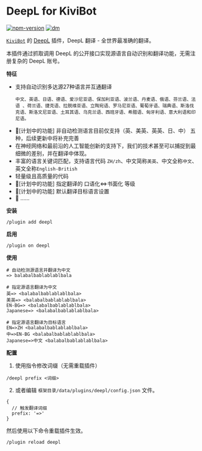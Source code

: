 # DeepL for KiviBot

[![npm-version](https://img.shields.io/npm/v/kivibot-plugin-deepl?color=006494&label=kivibot-plugin-deepl&style=flat-square)](https://npm.im/kivibot-plugin-deepl)
[![dm](https://shields.io/npm/dm/kivibot-plugin-deepl?color=006494&style=flat-square)](https://npm.im/kivibot-plugin-deepl)

[`KiviBot`](https://beta.kivibot.com) 的 [DeepL](https://www.deepl.com/) 插件，DeepL 翻译 - 全世界最准确的翻译。

本插件通过抓取调用 DeepL 的公开接口实现源语言自动识别和翻译功能，无需注册复杂的 DeepL 账号。

**特征**

+ 支持自动识别多达源27种语言并互通翻译
    ```
    中文、英语、日语、德语、爱沙尼亚语、保加利亚语、波兰语、丹麦语、俄语、芬兰语、法语 、荷兰语、捷克语、拉脱维亚语、立陶宛语、罗马尼亚语、葡萄牙语、瑞典语、斯洛伐克语、斯洛文尼亚语、土耳其语、乌克兰语、西班牙语、希腊语、匈牙利语、意大利语和印尼语。
    ```
+ 🚧[计划中的功能] 非自动检测语言目前仅支持（英、美英、英英、日、中） 五种，后续更新中将补充完善
+ 在神经网络和最前沿的人工智能创新的支持下，我们的技术甚至可以捕捉到最细微的差别，并在翻译中体现。
+ 丰富的语言关键词匹配，支持语言代码 ```ZH/zh```、中文简称```美英```、中文全称```中文```、英文全称```English-British```
+ 轻量级且高质量的代码
+ 🚧[计划中的功能] 指定翻译的 口语化<=>书面化 等级
+ 🚧[计划中的功能] 默认翻译目标语言设置
+ 🚧 ......

**安装**

```shell
/plugin add deepl
```

**启用**

```shell
/plugin on deepl
```

**使用**

```
# 自动检测源语言并翻译为中文
=> balabalbablablablbala

# 指定源语言翻译为中文
英=> <balabalbablablablbala>
美英=> <balabalbablablablbala>
EN-BG=> <balabalbablablablbala>
Japanese=> <balabalbablablablbala>

# 指定源语言翻译为目标语言
EN=>ZH <balabalbablablablbala>
中=>EN-BG <balabalbablablablbala>
Japanese=>中文 <balabalbablablablbala>
```

**配置**

1. 使用指令修改词缀（无需重载插件）
```
/deepl prefix <词缀>
```

2. 或者编辑 `框架目录/data/plugins/deepl/config.json` 文件。

```jsonc
{
  // 触发翻译词缀
  prefix: '=>'
}
```

然后使用以下命令重载插件生效。

```shell
/plugin reload deepl
```
